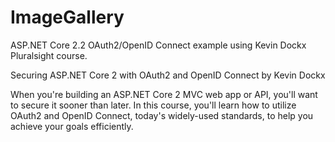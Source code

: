 # ImageGallery
ASP.NET Core 2.2 OAuth2/OpenID Connect example using Kevin Dockx Pluralsight course.

Securing ASP.NET Core 2 with OAuth2 and OpenID Connect
by Kevin Dockx

When you're building an ASP.NET Core 2 MVC web app or API, you'll want to secure it sooner than later. 
In this course, you'll learn how to utilize OAuth2 and OpenID Connect, today's widely-used standards, to help you achieve your goals efficiently.
